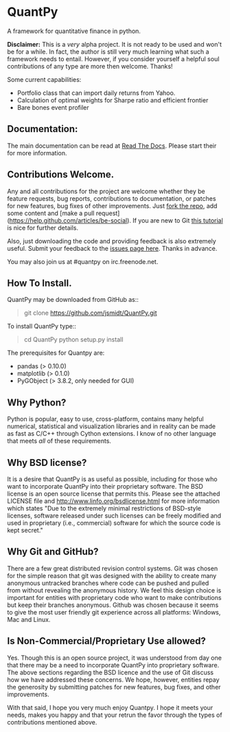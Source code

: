 QuantPy
==========

A framework for quantitative finance in python.

**Disclaimer:** This is a *very* alpha project.  It is not ready to be used and
won't be for a while.  In fact, the author is still very much learning what
such a framework needs to entail.  However, if you consider yourself a helpful
soul contributions of any type are more then welcome. Thanks!


Some current capabilities:
   * Portfolio class that can import daily returns from Yahoo.
   * Calculation of optimal weights for Sharpe ratio and efficient frontier
   * Bare bones event profiler

Documentation:
--------------

The main documentation can be read at [Read The Docs](https://quantpy.readthedocs.org/en/latest/).  Please start their for more information.

Contributions Welcome.
----------------------

Any and all contributions for the project are welcome whether they be feature
requests, bug reports, contributions to documentation, or patches for new
features, bug fixes of other improvements.  Just [fork the
repo](https://help.github.com/articles/fork-a-repo), add some content and [make
a pull request] (https://help.github.com/articles/be-social).  If you are new
to Git [this tutorial](http://learn.github.com/p/intro.html) is nice for further
details.

Also, just downloading the code and providing feedback is also extremely
useful. Submit your feedback to the [issues page
here](https://github.com/jsmidt/QuantPy/issues?state=open).  Thanks in advance.

You may also join us at #quantpy on irc.freenode.net.

How To Install.
---------------

QuantPy may be downloaded from GitHub as::

  > git clone https://github.com/jsmidt/QuantPy.git

To install QuantPy type::

  > cd QuantPy
  > python setup.py install 

The prerequisites for Quantpy are:

* pandas (> 0.10.0)
* matplotlib (> 0.1.0)
* PyGObject (> 3.8.2, only needed for GUI)

Why Python?
-----------

Python is popular, easy to use, cross-platform, contains many helpful
numerical, statistical and visualization libraries and in reality can be made
as fast as C/C++ through Cython extensions. I know of no other language that
meets *all* of these requirements. 

Why BSD license?
----------------

It is a desire that QuantPy is as useful as possible, including for those who
want to incorporate QuantPy into their proprietary software. The BSD license is
an open source license that permits this. Please see the attached LICENSE file
and http://www.linfo.org/bsdlicense.html for more information which states "Due
to the extremely minimal restrictions of BSD-style licenses, software released
under such licenses can be freely modified and used in proprietary (i.e.,
commercial) software for which the source code is kept secret."

Why Git and GitHub?
-------------------

There are a few great distributed revision control systems. Git was chosen for
the simple reason that git was designed with the ability to create many
anonymous untracked branches where code can be pushed and pulled from without
revealing the anonymous history.  We feel this design choice is important for
entities with proprietary code who want to make contributions but keep their
branches anonymous.  Github was chosen because it seems to give the most user
friendly git experience across all platforms: Windows, Mac and Linux. 


Is Non-Commercial/Proprietary Use allowed?
------------------------------------------

Yes.  Though this is an open source project, it was understood from day one
that there may be a need to incorporate QuantPy into proprietary software. The
above sections regarding the BSD licence and the use of Git discuss how we
have addressed these concerns.  We hope, however, entities repay the generosity
by submitting patches for new features, bug fixes, and other improvements. 


With that said, I hope you very much enjoy Quantpy.  I hope it meets your
needs, makes you happy and that your retrun the favor through the types of
contributions mentioned above. 
